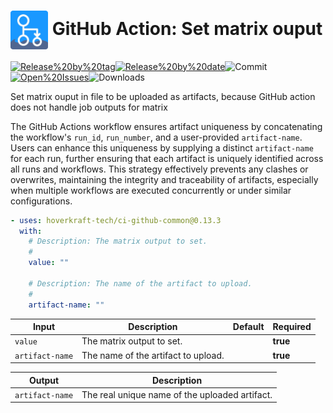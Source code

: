 <!-- start title -->

# <img src=".github/ghadocs/branding.svg" width="60px" align="center" alt="branding<icon:upload-cloud color:gray-dark>" /> GitHub Action: Set matrix ouput

<!-- end title -->
<!--
// jscpd:ignore-start
-->
<!-- start badges -->

<a href="https%3A%2F%2Fgithub.com%2Fhoverkraft-tech%2Fci-github-common%2Freleases%2Flatest"><img src="https://img.shields.io/github/v/release/hoverkraft-tech/ci-github-common?display_name=tag&sort=semver&logo=github&style=flat-square" alt="Release%20by%20tag" /></a><a href="https%3A%2F%2Fgithub.com%2Fhoverkraft-tech%2Fci-github-common%2Freleases%2Flatest"><img src="https://img.shields.io/github/release-date/hoverkraft-tech/ci-github-common?display_name=tag&sort=semver&logo=github&style=flat-square" alt="Release%20by%20date" /></a><img src="https://img.shields.io/github/last-commit/hoverkraft-tech/ci-github-common?logo=github&style=flat-square" alt="Commit" /><a href="https%3A%2F%2Fgithub.com%2Fhoverkraft-tech%2Fci-github-common%2Fissues"><img src="https://img.shields.io/github/issues/hoverkraft-tech/ci-github-common?logo=github&style=flat-square" alt="Open%20Issues" /></a><img src="https://img.shields.io/github/downloads/hoverkraft-tech/ci-github-common/total?logo=github&style=flat-square" alt="Downloads" />

<!-- end badges -->
<!--
// jscpd:ignore-end
-->
<!-- start description -->

Set matrix ouput in file to be uploaded as artifacts, because GitHub action does not handle job outputs for matrix

<!-- end description -->

The GitHub Actions workflow ensures artifact uniqueness by concatenating the workflow's `run_id`, `run_number`, and a user-provided `artifact-name`.
Users can enhance this uniqueness by supplying a distinct `artifact-name` for each run, further ensuring that each artifact is uniquely identified across all runs and workflows.
This strategy effectively prevents any clashes or overwrites, maintaining the integrity and traceability of artifacts, especially when multiple workflows are executed concurrently or under similar configurations.

<!-- start contents -->
<!-- end contents -->
<!-- start usage -->

```yaml
- uses: hoverkraft-tech/ci-github-common@0.13.3
  with:
    # Description: The matrix output to set.
    #
    value: ""

    # Description: The name of the artifact to upload.
    #
    artifact-name: ""
```

<!-- end usage -->
<!-- start inputs -->

| **Input**                  | **Description**                     | **Default** | **Required** |
| -------------------------- | ----------------------------------- | ----------- | ------------ |
| <code>value</code>         | The matrix output to set.           |             | **true**     |
| <code>artifact-name</code> | The name of the artifact to upload. |             | **true**     |

<!-- end inputs -->
<!-- start outputs -->

| **Output**                 | **Description**                                |
| -------------------------- | ---------------------------------------------- |
| <code>artifact-name</code> | The real unique name of the uploaded artifact. |

<!-- end outputs -->
<!-- start [.github/ghadocs/examples/] -->
<!-- end [.github/ghadocs/examples/] -->

